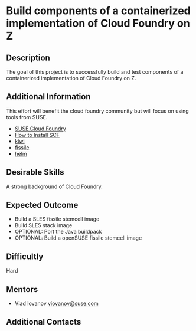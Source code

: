 # Build components of a containerized implementation of Cloud Foundry on Z

## Description
The goal of this project is to successfully build and test components of a containerized implementation of Cloud Foundry on Z.

## Additional Information
This effort will benefit the cloud foundry community but will focus on using tools from SUSE.

* [SUSE Cloud Foundry](https://github.com/SUSE/scf)
* [How to Install SCF](https://github.com/SUSE/scf/wiki/How-to-Install-SCF)
* [kiwi](http://opensuse.github.io/kiwi/)
* [fissile](https://github.com/SUSE/fissile)
* [helm](https://github.com/kubernetes/helm)

## Desirable Skills
A strong background of Cloud Foundry.

## Expected Outcome
* Build a SLES fissile stemcell image
* Build SLES stack image
* OPTIONAL: Port the Java buildpack
* OPTIONAL: Build a openSUSE fissile stemcell image

## Difficultly
Hard

## Mentors
  * Vlad Iovanov <viovanov@suse.com>

## Additional Contacts
